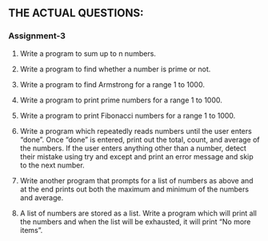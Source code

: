 ## THE ACTUAL QUESTIONS:

### Assignment-3

1. Write a program to sum up to n numbers.

2. Write a program to find whether a number is prime or not.

3. Write a program to find Armstrong for a range 1 to 1000.

4. Write a program to print prime numbers for a range 1 to 1000.

5. Write a program to print Fibonacci numbers for a range 1 to 1000.

6. Write a program which repeatedly reads numbers until the user enters “done”. Once “done” is entered, print out the total, count, and average of the numbers. If the user enters anything other than a number, detect their mistake using try and except and print an error message and skip to the next number.

7. Write another program that prompts for a list of numbers as above and at the end prints out both the maximum and minimum of the numbers and average.

8. A list of numbers are stored as a list. Write a program which will print all the numbers and when the list will be exhausted, it will print “No more items”.